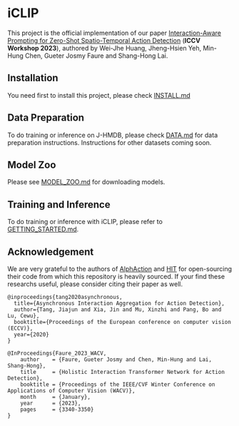 # iCLIP

This project is the official implementation of our paper 
[Interaction-Aware Prompting for Zero-Shot Spatio-Temporal Action Detection](https://arxiv.org/abs/2304.04688) (**ICCV Workshop 2023**), authored by Wei-Jhe Huang, Jheng-Hsien Yeh, Min-Hung Chen, Gueter Josmy Faure and Shang-Hong Lai. 

## Installation

You need first to install this project, please check [INSTALL.md](INSTALL.md)

## Data Preparation

To do training or inference on J-HMDB, please check [DATA.md](DATA.md)
for data preparation instructions. Instructions for other datasets coming soon.

## Model Zoo

Please see [MODEL_ZOO.md](MODEL_ZOO.md) for downloading models.

## Training and Inference

To do training or inference with iCLIP, please refer to [GETTING_STARTED.md](GETTING_STARTED.md).

## Acknowledgement
We are very grateful to the authors of [AlphAction](https://github.com/MVIG-SJTU/AlphAction) and [HIT](https://github.com/joslefaure/HIT) for open-sourcing their code from which this repository is heavily sourced. If your find these researchs useful, please consider citing their paper as well.

```
@inproceedings{tang2020asynchronous,
  title={Asynchronous Interaction Aggregation for Action Detection},
  author={Tang, Jiajun and Xia, Jin and Mu, Xinzhi and Pang, Bo and Lu, Cewu},
  booktitle={Proceedings of the European conference on computer vision (ECCV)},
  year={2020}
}
```
```
@InProceedings{Faure_2023_WACV,
    author    = {Faure, Gueter Josmy and Chen, Min-Hung and Lai, Shang-Hong},
    title     = {Holistic Interaction Transformer Network for Action Detection},
    booktitle = {Proceedings of the IEEE/CVF Winter Conference on Applications of Computer Vision (WACV)},
    month     = {January},
    year      = {2023},
    pages     = {3340-3350}
}
```